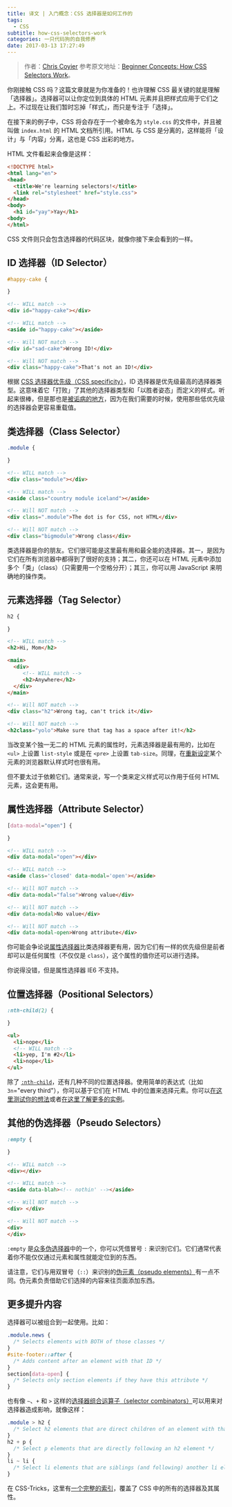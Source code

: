 ```yaml
---
title: 译文 | 入门概念：CSS 选择器是如何工作的
tags:
  - CSS
subtitle: how-css-selectors-work
categories: 一只代码狗的自我修养
date: 2017-03-13 17:27:49
---
```



> 作者：[Chris Coyier](https://twitter.com/chriscoyier)
> 参考原文地址：[Beginner Concepts: How CSS Selectors Work](https://css-tricks.com/how-css-selectors-work/)。

你刚接触 CSS 吗？这篇文章就是为你准备的！也许理解 CSS 最关键的就是理解「选择器」。选择器可以让你定位到具体的 HTML 元素并且把样式应用于它们之上。不过现在让我们暂时忘掉「样式」，而只是专注于「选择」。

在接下来的例子中，CSS 将会存在于一个被命名为 `style.css` 的文件中，并且被叫做 `index.html` 的 HTML 文档所引用。HTML 与 CSS 是分离的，这样能将「设计」与「内容」分离，这也是 CSS 出彩的地方。

<!-- more -->

HTML 文件看起来会像是这样：

```html
<!DOCTYPE html>
<html lang="en">
<head>
  <title>We're learning selectors!</title>
  <link rel="stylesheet" href="style.css">
</head>
<body>
  <h1 id="yay">Yay</h1>
<body>
</html>
```

CSS 文件则只会包含选择器的代码区块，就像你接下来会看到的一样。

## ID 选择器（ID Selector）
```css
#happy-cake {

}
```
```html
<!-- WILL match -->
<div id="happy-cake"></div>

<!-- WILL match -->
<aside id="happy-cake"></aside>

<!-- Will NOT match -->
<div id="sad-cake">Wrong ID!</div>

<!-- Will NOT match -->
<div class="happy-cake">That's not an ID!</div>
```
根据 [CSS 选择器优先级（CSS specificity）](https://css-tricks.com/specifics-on-css-specificity/)，ID 选择器是优先级最高的选择器类型。这意味着它「打败」了其他的选择器类型和「以胜者姿态」而定义的样式。听起来很棒，但是那也是[被诟病的地方](https://css-tricks.com/a-line-in-the-sand/)，因为在我们需要的时候，使用那些低优先级的选择器会更容易重载值。

## 类选择器（Class Selector）
```css
.module {

}
```
```html
<!-- WILL match -->
<div class="module"></div>

<!-- WILL match -->
<aside class="country module iceland"></aside>

<!-- Will NOT match -->
<div class=".module">The dot is for CSS, not HTML</div>

<!-- Will NOT match -->
<div class="bigmodule">Wrong class</div>
```
类选择器是你的朋友。它们很可能是这里最有用和最全能的选择器。其一，是因为它们在所有浏览器中都得到了很好的支持；其二，你还可以在 HTML 元素中添加多个「类」（class）（只需要用一个空格分开）；其三，你可以用 JavaScript 来明确地的操作类。

## 元素选择器（Tag Selector）
```css
h2 {

}
```
```html
<!-- WILL match -->
<h2>Hi, Mom</h2>

<main>
  <div>
     <!-- WILL match -->
     <h2>Anywhere</h2>
  </div>
</main>

<!-- Will NOT match -->
<div class="h2">Wrong tag, can't trick it</div>

<!-- Will NOT match -->
<h2class="yolo">Make sure that tag has a space after it!</h2>
```
当改变某个独一无二的 HTML 元素的属性时，元素选择器是最有用的，比如在 `<ul>` 上设置 `list-style` 或是在 `<pre>` 上设置 `tab-size`。同理，在[重新设定](https://css-tricks.com/poll-results-what-css-reset-do-you-use/)某个元素的浏览器默认样式时也很有用。

但不要太过于依赖它们。通常来说，写一个类来定义样式可以作用于任何 HTML 元素，这会更有用。

## 属性选择器（Attribute Selector）
```css
[data-modal="open"] {

}
```
```html
<!-- WILL match -->
<div data-modal="open"></div>

<!-- WILL match -->
<aside class='closed' data-modal='open'></aside>

<!-- Will NOT match -->
<div data-modal="false">Wrong value</div>

<!-- Will NOT match -->
<div data-modal>No value</div>

<!-- Will NOT match -->
<div data-modal-open>Wrong attribute</div>
```
你可能会争论说[属性选择器](https://css-tricks.com/attribute-selectors/)比类选择器更有用，因为它们有一样的优先级但是前者却可以是任何属性（不仅仅是 `class`），这个属性的值你还可以进行选择。

你说得没错，但是属性选择器 IE6 不支持。

## 位置选择器（Positional Selectors）
```css
:nth-child(2) {

}
```
```html
<ul>
  <li>nope</li>
  <!-- WILL match -->
  <li>yep, I'm #2</li>
  <li>nope</li>
</ul>
```
除了 [`:nth-child`](https://css-tricks.com/how-nth-child-works/)，还有几种不同的位置选择器。使用简单的表达式（比如 `3n`="every third"），你可以基于它们在 HTML 中的位置来选择元素。你可以[在这里测试你的想法](https://css-tricks.com/examples/nth-child-tester/)或者[在这里了解更多的实例](https://css-tricks.com/useful-nth-child-recipies/)。

## 其他的伪选择器（Pseudo Selectors）
```css
:empty {

}
```
```html
<!-- WILL match -->
<div></div>

<!-- WILL match -->
<aside data-blah><!-- nothin' --></aside>

<!-- Will NOT match -->
<div> </div>

<!-- Will NOT match -->
<div>
</div>
```
`:empty` 是[众多伪选择器](https://css-tricks.com/pseudo-class-selectors/)中的一个，你可以凭借冒号 `:` 来识别它们。它们通常代表着你不能仅仅通过元素和属性就能定位到的东西。

请注意，它们与用双冒号（`::`）来识别的[伪元素（pseudo elements）](http://css-tricks.com/pseudo-element-roundup/)有一点不同。伪元素负责借助它们选择的内容来往页面添加东西。

## 更多提升内容

选择器可以被组合到一起使用。比如：
```css
.module.news {  
  /* Selects elements with BOTH of those classes */
}
#site-footer::after {
  /* Adds content after an element with that ID */
}
section[data-open] {
  /* Selects only section elements if they have this attribute */
}
```

也有像 `~`、`+` 和 `>` 这样的[选择器组合运算子（selector combinators）](https://css-tricks.com/child-and-sibling-selectors/)可以用来对选择器造成影响，就像这样：
```css
.module > h2 {
  /* Select h2 elements that are direct children of an element with that class */
} 
h2 + p {
  /* Select p elements that are directly following an h2 element */
}
li ~ li {
  /* Select li elements that are siblings (and following) another li element. */
}
```
在 CSS-Tricks，这里有[一个完整的索引](https://css-tricks.com/almanac/)，覆盖了 CSS 中的所有的选择器及其属性。
